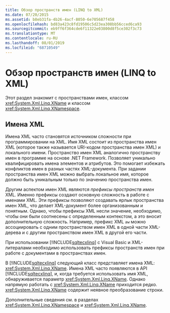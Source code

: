 ```yaml
---
title: Обзор пространств имен (LINQ to XML)
ms.date: 07/20/2015
ms.assetid: b8eb31fa-4b26-4acf-8050-6e705687f458
ms.openlocfilehash: bd83a423c8fd19506c5d23ea308bb56cced6ca93
ms.sourcegitcommit: eb9ff6f364cde6f11322e03800d8f5ce302f3c73
ms.translationtype: MT
ms.contentlocale: ru-RU
ms.lasthandoff: 08/01/2019
ms.locfileid: "68710549"
---
```

# <a name="namespaces-overview-linq-to-xml"></a>Обзор пространств имен (LINQ to XML)

Этот раздел знакомит с пространствами имен, классом <xref:System.Xml.Linq.XName> и классом <xref:System.Xml.Linq.XNamespace>.  
  
## <a name="xml-names"></a>Имена XML  

Имена XML часто становятся источником сложности при программировании на XML. Имя XML состоит из пространства имен XML (которое также называется URI-кодом пространства имен XML) и локального имени. Пространство имен XML аналогично пространству имен в программе на основе .NET Framework. Позволяет уникально квалифицировать имена элементов и атрибутов. Это помогает избежать конфликтов имен в разных частях XML-документа. При задании пространства имен XML можно выбрать локальное имя, которое должно быть уникальным только по значению пространства имен.  
  
 Другим аспектом имен XML являются *префиксы пространств имен* XML. Именно префиксы создают основную сложность в работе с именами XML. Эти префиксы позволяют создавать ярлык пространства имен XML, что делает XML-документ более организованным и понятным. Однако, чтобы префиксы XML несли значение, необходимо, чтобы они были соотнесены с определенным контекстом, а это вносит дополнительную сложность. Например, префикс XML `aw` можно ассоциировать с одним пространством имен XML в одной части XML-дерева и с другим пространством имен XML в другой его части.  
  
При использовании [!INCLUDE[sqltecxlinq](~/includes/sqltecxlinq-md.md)] с Visual Basic и XML-литералами необходимо использовать префиксы пространств имен при работе с документами в пространствах имен.  
  
В [!INCLUDE[sqltecxlinq](~/includes/sqltecxlinq-md.md)] следующий класс представляет имена XML: <xref:System.Xml.Linq.XName>. Имена XML часто появляются в API [!INCLUDE[sqltecxlinq](~/includes/sqltecxlinq-md.md)], и, когда требуется использовать имя XML, обнаруживается параметр <xref:System.Xml.Linq.XName>. Однако напрямую работать с <xref:System.Xml.Linq.XName> приходится редко. <xref:System.Xml.Linq.XName> содержит неявное преобразование строки.  
  
Дополнительные сведения см. в разделах <xref:System.Xml.Linq.XNamespace> и <xref:System.Xml.Linq.XName>.
